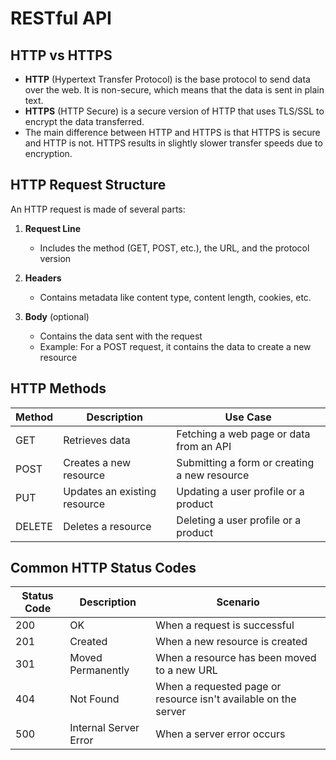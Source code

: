 # RESTful API

## HTTP vs HTTPS

- **HTTP** (Hypertext Transfer Protocol) is the base protocol to send data over the web. It is non-secure, which means that the data is sent in plain text.
- **HTTPS** (HTTP Secure) is a secure version of HTTP that uses TLS/SSL to encrypt the data transferred.
- The main difference between HTTP and HTTPS is that HTTPS is secure and HTTP is not. HTTPS results in slightly slower transfer speeds due to encryption.

## HTTP Request Structure

An HTTP request is made of several parts:

1. **Request Line**
   - Includes the method (GET, POST, etc.), the URL, and the protocol version

2. **Headers**
   - Contains metadata like content type, content length, cookies, etc.

3. **Body** (optional)
   - Contains the data sent with the request
   - Example: For a POST request, it contains the data to create a new resource

## HTTP Methods

| Method | Description | Use Case |
|--------|-------------|----------|
| GET    | Retrieves data | Fetching a web page or data from an API |
| POST   | Creates a new resource | Submitting a form or creating a new resource |
| PUT    | Updates an existing resource | Updating a user profile or a product |
| DELETE | Deletes a resource | Deleting a user profile or a product |

## Common HTTP Status Codes

| Status Code | Description | Scenario |
|-------------|-------------|-----------|
| 200 | OK | When a request is successful |
| 201 | Created | When a new resource is created |
| 301 | Moved Permanently | When a resource has been moved to a new URL |
| 404 | Not Found | When a requested page or resource isn't available on the server |
| 500 | Internal Server Error | When a server error occurs |


  


